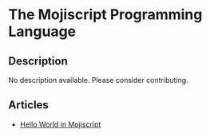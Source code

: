 # The Mojiscript Programming Language

## Description

No description available. Please consider contributing.

## Articles

- [Hello World in Mojiscript](https://sampleprograms.io/projects/hello-world/mojiscript)